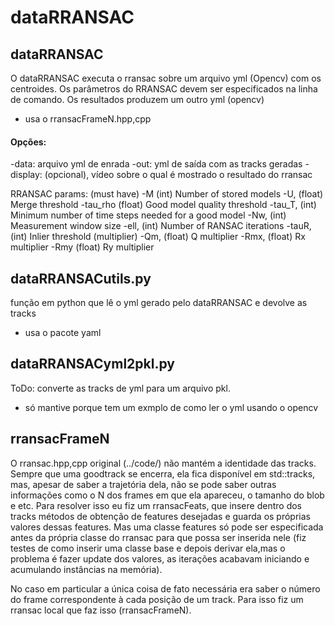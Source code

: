 # dataRRANSAC

## dataRRANSAC
O dataRRANSAC executa o rransac sobre um arquivo yml (Opencv) com os centroides. Os parâmetros do RRANSAC devem ser especificados na linha de comando. Os resultados produzem um outro yml (opencv)


* usa o rransacFrameN.hpp,cpp

#### Opções:
-data: arquivo yml de enrada
-out: yml de saída com as tracks geradas
-display: (opcional), vídeo sobre o qual é mostrado o resultado do rransac

 RRANSAC params: (must have)
  -M         (int) Number of stored models
  -U,        (float) Merge threshold
  -tau_rho   (float) Good model quality threshold
  -tau_T,    (int) Minimum number of time steps needed for a good model
  -Nw,       (int) Measurement window size
  -ell,      (int) Number of RANSAC iterations
  -tauR,     (int) Inlier threshold (multiplier)
  -Qm,       (float) Q multiplier
  -Rmx,      (float) Rx multiplier
  -Rmy       (float) Ry multiplier


## dataRRANSACutils.py
função em python que lê o yml gerado pelo dataRRANSAC e devolve as tracks
* usa o pacote yaml

## dataRRANSACyml2pkl.py
ToDo: converte as tracks de yml para um arquivo pkl. 
* só mantive porque tem um exmplo de como ler o yml usando o opencv


## rransacFrameN
O rransac.hpp,cpp original (../code/) não mantém a identidade das tracks. Sempre que uma goodtrack se encerra, ela fica disponível em std::<RRANSACmodel>tracks, mas, apesar de saber a trajetória dela, não se pode saber outras informações como o N dos frames em que ela apareceu, o tamanho do blob e etc. Para resolver isso eu fiz um rransacFeats, que insere dentro dos tracks métodos de obtenção de features desejadas e guarda os próprias valores dessas features. Mas uma classe features só pode ser especificada antes da própria classe do rransac para que possa ser inserida nele (fiz testes de como inserir uma classe base e depois derivar ela,mas o problema é fazer update dos valores, as iterações acabavam iniciando e acumulando instâncias na memória).

No caso em particular a única coisa de fato necessária era saber o número do frame correspondente à cada posição de um track. Para isso fiz um rransac local que faz isso (rransacFrameN).
